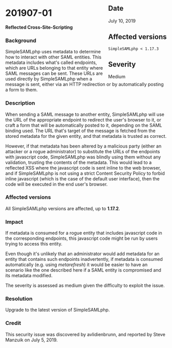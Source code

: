 <div class="sidebar-warning" style="float: right;">
<h2>Date</h2>
July 10, 2019
<h2>Affected versions</h2>
<code>SimpleSAMLphp < 1.17.3</code><br/>
<h2>Severity</h2>
Medium
</div>

# 201907-01

**Reflected Cross-Site-Scripting**

### Background

SimpleSAMLphp uses metadata to determine how to interact with other SAML entities. This metadata includes what's called
endpoints, which are URLs belonging to that entity where SAML messages can be sent. These URLs are used directly by
SimpleSAMLphp when a message is sent, either via an HTTP redirection or by automatically posting a form to them.

### Description

When sending a SAML message to another entity, SimpleSAMLphp will use the URL of the appropriate endpoint to redirect
the user's browser to it, or craft a form that will be automatically posted to it, depending on the SAML binding used.
The URL that's target of the message is fetched from the stored metadata for the given entity, and that metadata is
trusted as correct.

However, if that metadata has been altered by a malicious party (either an attacker or a rogue administrator) to
substitute the URLs of the endpoints with javascript code, SimpleSAMLphp was blindly using them without any validation,
trusting the contents of the metadata. This would lead to a reflected XSS where the javascript code is sent inline to
the web browser, and if SimpleSAMLphp is not using a strict Content Security Policy to forbid inline javascript (which
is the case of the default user interface), then the code will be executed in the end user's browser.

### Affected versions

All SimpleSAMLphp versions are affected, up to **1.17.2**.

### Impact

If metadata is consumed for a rogue entity that includes javascript code in the corresponding endpoints, this javascript
code might be run by users trying to access this entity.

Even though it's unlikely that an administrator would add metadata for an entity that contains such endpoints
inadvertently, if metadata is consumed automatically (e.g. using _metarefresh_) it would be easier to have an scenario
like the one described here if a SAML entity is compromised and its metadata modified.

The severity is assessed as medium given the difficulty to exploit the issue.

### Resolution

Upgrade to the latest version of SimpleSAMLphp.

### Credit

This security issue was discovered by avlidienbrunn, and reported by Steve Manzuik on July 5, 2019.
